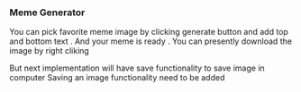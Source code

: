 ### Meme Generator ###

You can pick favorite meme image by clicking generate button 
and add top and bottom text . 
And your meme is ready . You can presently download the image by right cliking 

But next implementation will have save functionality to save image in computer
Saving an image functionality need to be added 